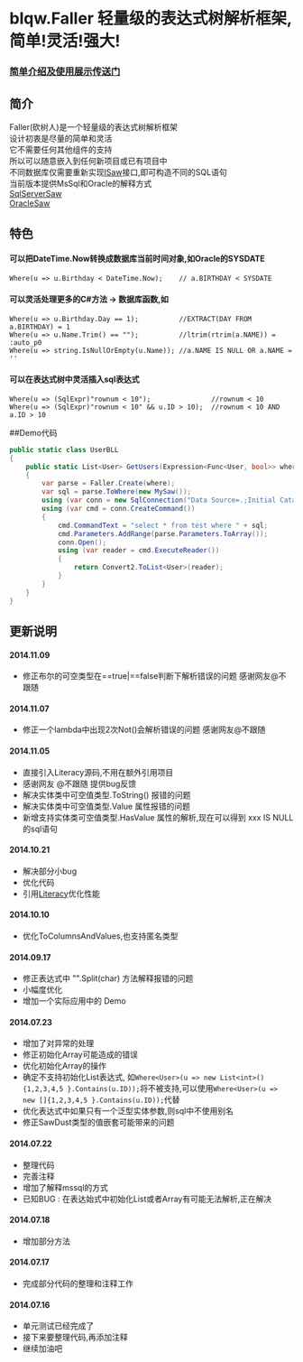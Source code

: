 # blqw.Faller 轻量级的表达式树解析框架,简单!灵活!强大!

### [简单介绍及使用展示传送门](http://www.cnblogs.com/blqw/p/Faller.html)

## 简介  
Faller(砍树人)是一个轻量级的表达式树解析框架  
设计初衷是尽量的简单和灵活  
它不需要任何其他组件的支持  
所以可以随意嵌入到任何新项目或已有项目中  
不同数据库仅需要重新实现[ISaw](https://coding.net/u/blqw/p/blqw-Faller/git/blob/master/blqw.Faller/interface/ISaw.cs)接口,即可构造不同的SQL语句  
当前版本提供MsSql和Oracle的解释方式  
[SqlServerSaw](https://coding.net/u/blqw/p/blqw-Faller/git/blob/master/blqw.Faller/implement/SqlServerSaw.cs)  
[OracleSaw](https://coding.net/u/blqw/p/blqw-Faller/git/blob/master/blqw.Faller/implement/OracleSaw.cs)  

## 特色  
#### 可以把DateTime.Now转换成数据库当前时间对象,如Oracle的SYSDATE  

    Where(u => u.Birthday < DateTime.Now);    // a.BIRTHDAY < SYSDATE  

#### 可以灵活处理更多的C#方法 -> 数据库函数,如  

    Where(u => u.Birthday.Day == 1);          //EXTRACT(DAY FROM a.BIRTHDAY) = 1  
    Where(u => u.Name.Trim() == "");          //ltrim(rtrim(a.NAME)) = :auto_p0  
    Where(u => string.IsNullOrEmpty(u.Name)); //a.NAME IS NULL OR a.NAME = ''  

#### 可以在表达式树中灵活插入sql表达式  

    Where(u => (SqlExpr)"rownum < 10");               //rownum < 10   
    Where(u => (SqlExpr)"rownum < 10" && u.ID > 10);  //rownum < 10 AND a.ID > 10  


##Demo代码  
```csharp
public static class UserBLL
{
    public static List<User> GetUsers(Expression<Func<User, bool>> where)
    {
        var parse = Faller.Create(where);
        var sql = parse.ToWhere(new MySaw());
        using (var conn = new SqlConnection("Data Source=.;Initial Catalog=Test;Integrated Security=True"))
        using (var cmd = conn.CreateCommand())
        {
            cmd.CommandText = "select * from test where " + sql;
            cmd.Parameters.AddRange(parse.Parameters.ToArray());
            conn.Open();
            using (var reader = cmd.ExecuteReader())
            {
                return Convert2.ToList<User>(reader);
            }
        }
    }
}
```

  
## 更新说明  
#### 2014.11.09
* 修正布尔的可空类型在==true|==false判断下解析错误的问题 感谢网友@不跟随

#### 2014.11.07
* 修正一个lambda中出现2次Not()会解析错误的问题 感谢网友@不跟随

#### 2014.11.05
* 直接引入Literacy源码,不用在额外引用项目
* 感谢网友 @不跟随 提供bug反馈
* 解决实体类中可空值类型.ToString() 报错的问题
* 解决实体类中可空值类型.Value 属性报错的问题
* 新增支持实体类可空值类型.HasValue 属性的解析,现在可以得到 xxx IS NULL 的sql语句

#### 2014.10.21
* 解决部分小bug
* 优化代码
* 引用[Literacy](https://coding.net/u/blqw/p/blqw-Literacy)优化性能

#### 2014.10.10
* 优化ToColumnsAndValues,也支持匿名类型

#### 2014.09.17
* 修正表达式中 "".Split(char) 方法解释报错的问题  
* 小幅度优化
* 增加一个实际应用中的 Demo

#### 2014.07.23  
* 增加了对异常的处理
* 修正初始化Array可能造成的错误
* 优化初始化Array的操作
* 确定不支持初始化List表达式, 如`Where<User>(u => new List<int>() {1,2,3,4,5 }.Contains(u.ID));`将不被支持,可以使用`Where<User>(u => new []{1,2,3,4,5 }.Contains(u.ID));`代替  
* 优化表达式中如果只有一个泛型实体参数,则sql中不使用别名
* 修正SawDust类型的值嵌套可能带来的问题

#### 2014.07.22  
* 整理代码  
* 完善注释  
* 增加了解释mssql的方式  
* 已知BUG : 在表达始式中初始化List或者Array有可能无法解析,正在解决

#### 2014.07.18  
* 增加部分方法  

#### 2014.07.17  
* 完成部分代码的整理和注释工作  

#### 2014.07.16  
* 单元测试已经完成了  
* 接下来要整理代码,再添加注释  
* 继续加油吧  

